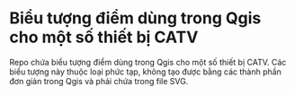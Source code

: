 # Biểu tượng điểm dùng trong Qgis cho một số thiết bị CATV

Repo chứa biểu tượng điểm dùng trong Qgis cho một số thiết bị CATV. Các biểu tượng này thuộc loại phức tạp, không tạo được bằng các thành phần đơn giản trong Qgis và phải chứa trong file SVG.
